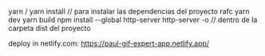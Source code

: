 yarn / yarn install // para instalar las dependencias del proyecto
rafc
yarn dev
yarn build
npm install --global http-server
http-server -o // dentro de la carpeta dist del proyecto

deploy in netlify.com:
https://paul-gif-expert-app.netlify.app/